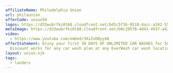 ```yaml
---
affiliateName: Philadelphia Union
url: philaunion
offerCode: union50
logos: https://d33wubrfki0l68.cloudfront.net/bd5c5f3b-9510-4acc-a342-55b9eb8b7db3/everwash-philaunion-logos.png
metaImage: https://d33wubrfki0l68.cloudfront.net/b0c295f8-4d43-4937-a42b-1e60fd4dad7f/everwash-union-thumbnail.png
video:
  - https://www.youtube.com/embed/3XxZvDByy48
offerStatement: Enjoy your first 30 DAYS OF UNLIMITED CAR WASHES for 50% OFF!
  Discount works for any car wash plan at any EverWash car wash location.
layout: union.njk
tags:
  - landers
---
```

